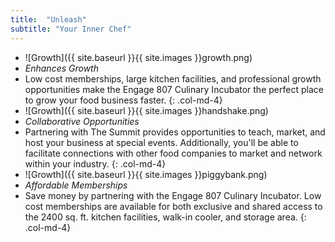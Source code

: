 ```yaml
---
title:  "Unleash"
subtitle: "Your Inner Chef"
---
```

- ![Growth]({{ site.baseurl }}{{ site.images }}growth.png)
- *Enhances Growth*
- Low cost memberships, large kitchen facilities, and professional growth opportunities make the Engage 807 Culinary Incubator the perfect place to grow your food business faster.
{: .col-md-4}
- ![Growth]({{ site.baseurl }}{{ site.images }}handshake.png)
- *Collaborative Opportunities*
- Partnering with The Summit provides opportunities to teach, market, and host your business at special events.  Additionally, you'll be able to facilitate connections with other food companies to market and network within your industry.
{: .col-md-4}
- ![Growth]({{ site.baseurl }}{{ site.images }}piggybank.png)
- *Affordable Memberships*
- Save money by partnering with the Engage 807 Culinary Incubator. Low cost memberships are available for both exclusive and shared access to the 2400 sq. ft. kitchen facilities, walk-in cooler, and storage area.
{: .col-md-4}